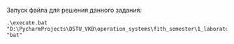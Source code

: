 Запуск файла для решения данного задания: 

```
.\execute.bat "D:\PycharmProjects\DSTU_VKB\operation_systems\fith_semester\1_laboratory\8_question" "bat"
```